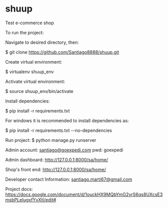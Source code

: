 # shuup
Test e-commerce shop

To run the project:

Navigate to desired directory, then:

$ git clone https://github.com/Santiago8888/shuup.git


Create virtual environment:

$ virtualenv shuup_env


Activate virtual environment:

$ source shuup_env/bin/activate


Install dependencies:

$ pip install -r requirements.txt


For windows it is recommended to install dependencies as:

$ pip install -r requirements.txt --no-dependencies


Run project:
$ python manage.py runserver

Admin account:
santiago@goexpedi.com
pwd: goexpedi

Admin dashboard: 
http://127.0.0.1:8000/sa/home/

Shop's front end:
http://127.0.0.1:8000/sa/home/

Developer contact Information:
santiago.marti67@gmail.com

Project docs:
https://docs.google.com/document/d/1ouckHX9MQbYmG2yrS6qs8UXcsE3msbPLelugxfYvXtI/edit#
